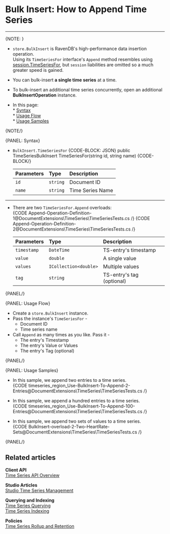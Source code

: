 ﻿# Bulk Insert: How to Append Time Series

---

{NOTE: }

* `store.BulkInsert` is RavenDB's high-performance data insertion operation.  
  Using its `TimeSeriesFor` interface's `Append` method resembles using 
  [session.TimeSeriesFor](../../../../../document-extensions/timeseries/client-api/session/append), 
  but `session` liabilities are omitted so a much greater speed is gained.  

* You can bulk-insert **a single time series** at a time.  

* To bulk-insert an additional time series concurrently, open an additional **BulkInsertOperation** 
  instance.  

* In this page:  
      * [Syntax](../../../../../document-extensions/timeseries/client-api/operations/bulk-insert/append-in-bulk#syntax)  
      * [Usage Flow](../../../../../document-extensions/timeseries/client-api/operations/bulk-insert/append-in-bulk#usage-flow)  
      * [Usage Samples](../../../../../document-extensions/timeseries/client-api/operations/bulk-insert/append-in-bulk#usage-samples)  

{NOTE/}

{PANEL: Syntax}

*   `BulkInsert.TimeSeriesFor`
    {CODE-BLOCK: JSON}
    public TimeSeriesBulkInsert TimeSeriesFor(string id, string name)
    {CODE-BLOCK/}

     | Parameters | Type | Description |
     |:-------------|:-------------|:-------------|
     | `id` | `string` | Document ID |
     | `name` | `string` | Time Series Name |

---

* There are two `TimeSeriesFor.Append` overloads:  
   {CODE Append-Operation-Definition-1@DocumentExtensions\TimeSeries\TimeSeriesTests.cs /}
   {CODE Append-Operation-Definition-2@DocumentExtensions\TimeSeries\TimeSeriesTests.cs /}

     | Parameters | Type | Description |
     |:-------------|:-------------|:-------------|
     | `timestamp` | `DateTime` | TS-entry's timestamp |
     | `value` | `double` | A single value |
     | `values` | `ICollection<double>` | Multiple values |
     | `tag` | `string` | TS-entry's tag (optional) |

{PANEL/}

{PANEL: Usage Flow}

* Create a `store.BulkInsert` instance.  
* Pass the instance's `TimeSeriesFor` -  
   * Document ID  
   * Time series name  
* Call `Append` as many times as you like. Pass it -  
   * The entry's Timestamp  
   * The entry's Value or Values  
   * The entry's Tag (optional)  

{PANEL/}

{PANEL: Usage Samples}

* In this sample, we append two entries to a time series.  
   {CODE timeseries_region_Use-BulkInsert-To-Append-2-Entries@DocumentExtensions\TimeSeries\TimeSeriesTests.cs /}  

* In this sample, we append a hundred entries to a time series.  
   {CODE timeseries_region_Use-BulkInsert-To-Append-100-Entries@DocumentExtensions\TimeSeries\TimeSeriesTests.cs /}  

* In this sample, we append two sets of values to a time series.  
   {CODE BulkInsert-overload-2-Two-HeartRate-Sets@DocumentExtensions\TimeSeries\TimeSeriesTests.cs /}  

{PANEL/}

## Related articles

**Client API**  
[Time Series API Overview](../../../../../document-extensions/timeseries/client-api/overview)  

**Studio Articles**  
[Studio Time Series Management](../../../../../studio/database/document-extensions/time-series)  

**Querying and Indexing**  
[Time Series Querying](../../../../../document-extensions/timeseries/querying/overview-and-syntax)  
[Time Series Indexing](../../../../../document-extensions/timeseries/indexing)  

**Policies**  
[Time Series Rollup and Retention](../../../../../document-extensions/timeseries/rollup-and-retention)  
